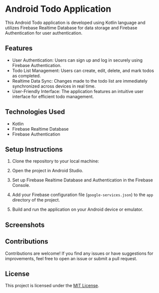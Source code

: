 # Android Todo Application

This Android Todo application is developed using Kotlin language and utilizes Firebase Realtime Database for data storage and Firebase Authentication for user authentication.

## Features

- User Authentication: Users can sign up and log in securely using Firebase Authentication.
- Todo List Management: Users can create, edit, delete, and mark todos as completed.
- Realtime Data Sync: Changes made to the todo list are immediately synchronized across devices in real time.
- User-Friendly Interface: The application features an intuitive user interface for efficient todo management.

## Technologies Used

- Kotlin
- Firebase Realtime Database
- Firebase Authentication

## Setup Instructions

1. Clone the repository to your local machine:

2. Open the project in Android Studio.

3. Set up Firebase Realtime Database and Authentication in the Firebase Console.

4. Add your Firebase configuration file (`google-services.json`) to the `app` directory of the project.

5. Build and run the application on your Android device or emulator.

## Screenshots



## Contributions

Contributions are welcome! If you find any issues or have suggestions for improvements, feel free to open an issue or submit a pull request.

## License

This project is licensed under the [MIT License](LICENSE).
